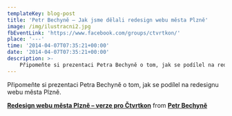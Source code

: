 ```yaml
---
templateKey: blog-post
title: 'Petr Bechyně – Jak jsme dělali redesign webu města Plzně'
image: /img/ilustracni2.jpg
fbEventLink: 'https://www.facebook.com/groups/ctvrtkon/'
place: '---'
time: '2014-04-07T07:35:21+00:00'
date: '2014-04-07T07:35:21+00:00'
description: >-
    Připomeňte si prezentaci Petra Bechyně o tom, jak se podílel na redesignu webu města Plzně.    Redesign webu města Plzně – verze pro Čtvrtkon  from Petr Bechyně...
---
```

Připomeňte si prezentaci Petra Bechyně o tom, jak se podílel na redesignu webu města Plzně.

  **[Redesign webu města Plzně – verze pro Čtvrtkon](https://www.slideshare.net/bechyne/redesign-33192415 "Redesign webu města Plzně - verze pro Čtvrtkon")**  from **[Petr Bechyně](http://www.slideshare.net/bechyne)**